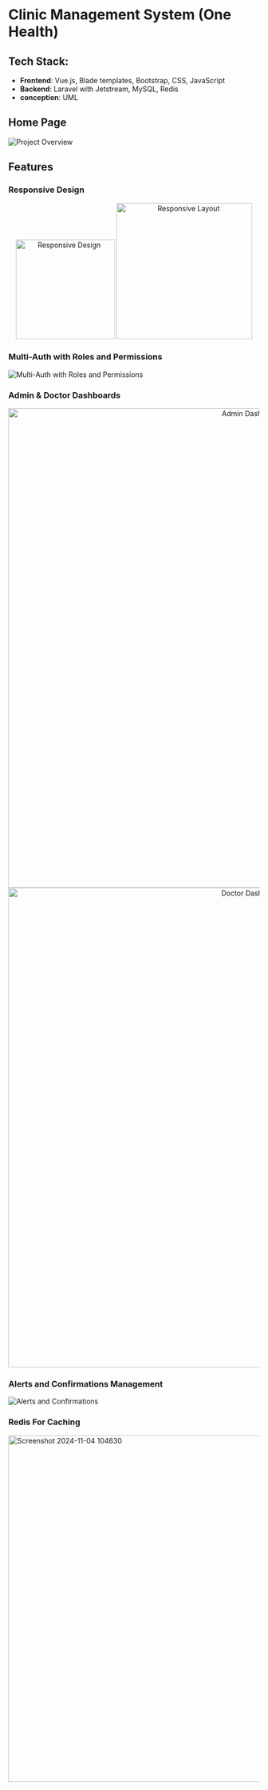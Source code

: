 # Clinic Management System (One Health)

## Tech Stack:
  - **Frontend**: Vue.js, Blade templates, Bootstrap, CSS, JavaScript
  - **Backend**: Laravel with Jetstream, MySQL, Redis
  - **conception**: UML

## Home Page
![Project Overview](https://github.com/user-attachments/assets/b5e5c5ca-ca6b-4845-b312-9cc21cdd416e)

## Features

### Responsive Design

<p align="center">
  <img width="199" alt="Responsive Design" src="https://github.com/user-attachments/assets/e91b537e-e726-4047-9cf5-684b983aa139">
  <img width="272" alt="Responsive Layout" src="https://github.com/user-attachments/assets/672c11d1-6713-4506-9c91-f1f18af3126e">
</p>

### Multi-Auth with Roles and Permissions

![Multi-Auth with Roles and Permissions](https://github.com/user-attachments/assets/fafb7718-559b-409a-9923-927f2d13ae76)

### Admin & Doctor Dashboards

<p align="center">
  <img width="959" alt="Admin Dashboard" src="https://github.com/user-attachments/assets/9bc12c74-02d2-4de7-8993-b0bcdc94420b">
  <img width="959" alt="Doctor Dashboard" src="https://github.com/user-attachments/assets/cc0466ec-3f0e-46b9-83b4-64c54f7c0a30">
</p>

### Alerts and Confirmations Management

![Alerts and Confirmations](https://github.com/user-attachments/assets/13f125b3-3794-4aa9-908f-72144dba8ec6)

### Redis For Caching
<img width="693" alt="Screenshot 2024-11-04 104630" src="https://github.com/user-attachments/assets/73a78a9a-cc4e-457d-a646-b0fdbdb9d76f">


